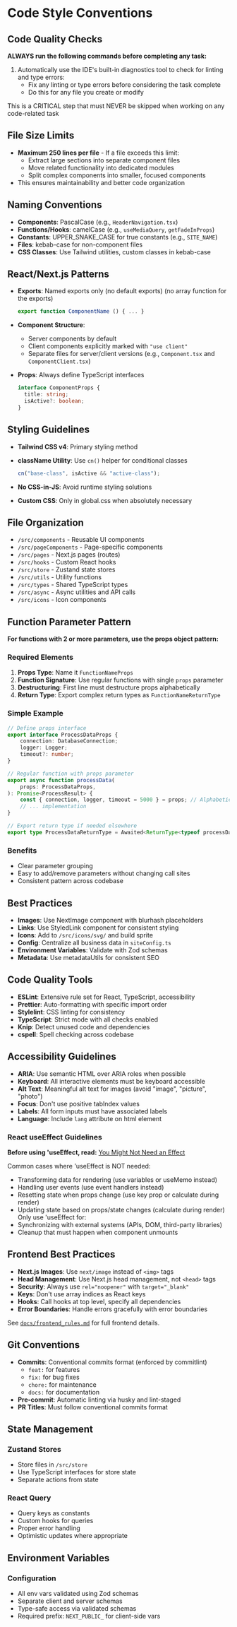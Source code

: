 # Code Style Conventions

## Code Quality Checks

**ALWAYS run the following commands before completing any task:**

1. Automatically use the IDE's built-in diagnostics tool to check for linting and type errors:
   - Fix any linting or type errors before considering the task complete
   - Do this for any file you create or modify

This is a CRITICAL step that must NEVER be skipped when working on any code-related task

## File Size Limits

- **Maximum 250 lines per file** - If a file exceeds this limit:
  - Extract large sections into separate component files
  - Move related functionality into dedicated modules
  - Split complex components into smaller, focused components
- This ensures maintainability and better code organization

## Naming Conventions

- **Components**: PascalCase (e.g., `HeaderNavigation.tsx`)
- **Functions/Hooks**: camelCase (e.g., `useMediaQuery`, `getFadeInProps`)
- **Constants**: UPPER_SNAKE_CASE for true constants (e.g., `SITE_NAME`)
- **Files**: kebab-case for non-component files
- **CSS Classes**: Use Tailwind utilities, custom classes in kebab-case

## React/Next.js Patterns

- **Exports**: Named exports only (no default exports) (no array function for the exports)

  ```typescript
  export function ComponentName () { ... }
  ```

- **Component Structure**:
  - Server components by default
  - Client components explicitly marked with `"use client"`
  - Separate files for server/client versions (e.g., `Component.tsx` and `ComponentClient.tsx`)
- **Props**: Always define TypeScript interfaces

  ```typescript
  interface ComponentProps {
  	title: string;
  	isActive?: boolean;
  }
  ```

## Styling Guidelines

- **Tailwind CSS v4**: Primary styling method
- **className Utility**: Use `cn()` helper for conditional classes

  ```typescript
  cn("base-class", isActive && "active-class");
  ```

- **No CSS-in-JS**: Avoid runtime styling solutions
- **Custom CSS**: Only in global.css when absolutely necessary

## File Organization

- `/src/components` - Reusable UI components
- `/src/pageComponents` - Page-specific components
- `/src/pages` - Next.js pages (routes)
- `/src/hooks` - Custom React hooks
- `/src/store` - Zustand state stores
- `/src/utils` - Utility functions
- `/src/types` - Shared TypeScript types
- `/src/async` - Async utilities and API calls
- `/src/icons` - Icon components

## Function Parameter Pattern

**For functions with 2 or more parameters, use the props object pattern:**

### Required Elements

1. **Props Type**: Name it `FunctionNameProps`
2. **Function Signature**: Use regular functions with single `props` parameter
3. **Destructuring**: First line must destructure props alphabetically
4. **Return Type**: Export complex return types as `FunctionNameReturnType`

### Simple Example

```typescript
// Define props interface
export interface ProcessDataProps {
	connection: DatabaseConnection;
	logger: Logger;
	timeout?: number;
}

// Regular function with props parameter
export async function processData(
	props: ProcessDataProps,
): Promise<ProcessResult> {
	const { connection, logger, timeout = 5000 } = props; // Alphabetical destructuring
	// ... implementation
}

// Export return type if needed elsewhere
export type ProcessDataReturnType = Awaited<ReturnType<typeof processData>>;
```

### Benefits

- Clear parameter grouping
- Easy to add/remove parameters without changing call sites
- Consistent pattern across codebase

## Best Practices

- **Images**: Use NextImage component with blurhash placeholders
- **Links**: Use StyledLink component for consistent styling
- **Icons**: Add to `/src/icons/svg/` and build sprite
- **Config**: Centralize all business data in `siteConfig.ts`
- **Environment Variables**: Validate with Zod schemas
- **Metadata**: Use metadataUtils for consistent SEO

## Code Quality Tools

- **ESLint**: Extensive rule set for React, TypeScript, accessibility
- **Prettier**: Auto-formatting with specific import order
- **Stylelint**: CSS linting for consistency
- **TypeScript**: Strict mode with all checks enabled
- **Knip**: Detect unused code and dependencies
- **cspell**: Spell checking across codebase

## Accessibility Guidelines

- **ARIA**: Use semantic HTML over ARIA roles when possible
- **Keyboard**: All interactive elements must be keyboard accessible
- **Alt Text**: Meaningful alt text for images (avoid "image", "picture", "photo")
- **Focus**: Don't use positive tabIndex values
- **Labels**: All form inputs must have associated labels
- **Language**: Include `lang` attribute on html element

### React useEffect Guidelines

**Before using 'useEffect, read:** [You Might Not Need an Effect](https://react.dev/learn/you-might-not-need-an-effect)

Common cases where 'useEffect is NOT needed:

- Transforming data for rendering (use variables or useMemo instead)
- Handling user events (use event handlers instead)
- Resetting state when props change (use key prop or calculate during render)
- Updating state based on props/state changes (calculate during render)
  Only use 'useEffect for:
- Synchronizing with external systems (APIs, DOM, third-party libraries)
- Cleanup that must happen when component unmounts

## Frontend Best Practices

- **Next.js Images**: Use `next/image` instead of `<img>` tags
- **Head Management**: Use Next.js head management, not `<head>` tags
- **Security**: Always use `rel="noopener"` with `target="_blank"`
- **Keys**: Don't use array indices as React keys
- **Hooks**: Call hooks at top level, specify all dependencies
- **Error Boundaries**: Handle errors gracefully with error boundaries

See [`docs/frontend_rules.md`](./frontend_rules.md) for full frontend details.

## Git Conventions

- **Commits**: Conventional commits format (enforced by commitlint)
  - `feat:` for features
  - `fix:` for bug fixes
  - `chore:` for maintenance
  - `docs:` for documentation
- **Pre-commit**: Automatic linting via husky and lint-staged
- **PR Titles**: Must follow conventional commits format

## State Management

### Zustand Stores

- Store files in `/src/store`
- Use TypeScript interfaces for store state
- Separate actions from state

### React Query

- Query keys as constants
- Custom hooks for queries
- Proper error handling
- Optimistic updates where appropriate

## Environment Variables

### Configuration

- All env vars validated using Zod schemas
- Separate client and server schemas
- Type-safe access via validated schemas
- Required prefix: `NEXT_PUBLIC_` for client-side vars
